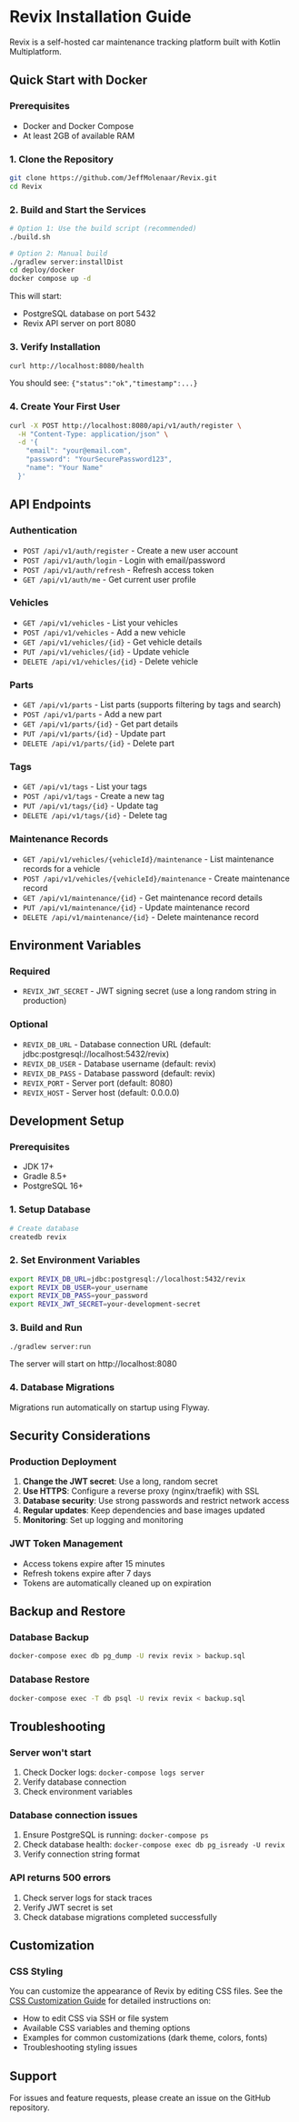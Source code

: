 # Revix Installation Guide

Revix is a self-hosted car maintenance tracking platform built with Kotlin Multiplatform.

## Quick Start with Docker

### Prerequisites
- Docker and Docker Compose
- At least 2GB of available RAM

### 1. Clone the Repository
```bash
git clone https://github.com/JeffMolenaar/Revix.git
cd Revix
```

### 2. Build and Start the Services
```bash
# Option 1: Use the build script (recommended)
./build.sh

# Option 2: Manual build
./gradlew server:installDist
cd deploy/docker
docker compose up -d
```

This will start:
- PostgreSQL database on port 5432
- Revix API server on port 8080

### 3. Verify Installation
```bash
curl http://localhost:8080/health
```

You should see: `{"status":"ok","timestamp":...}`

### 4. Create Your First User
```bash
curl -X POST http://localhost:8080/api/v1/auth/register \
  -H "Content-Type: application/json" \
  -d '{
    "email": "your@email.com",
    "password": "YourSecurePassword123",
    "name": "Your Name"
  }'
```

## API Endpoints

### Authentication
- `POST /api/v1/auth/register` - Create a new user account
- `POST /api/v1/auth/login` - Login with email/password
- `POST /api/v1/auth/refresh` - Refresh access token
- `GET /api/v1/auth/me` - Get current user profile

### Vehicles
- `GET /api/v1/vehicles` - List your vehicles
- `POST /api/v1/vehicles` - Add a new vehicle
- `GET /api/v1/vehicles/{id}` - Get vehicle details
- `PUT /api/v1/vehicles/{id}` - Update vehicle
- `DELETE /api/v1/vehicles/{id}` - Delete vehicle

### Parts
- `GET /api/v1/parts` - List parts (supports filtering by tags and search)
- `POST /api/v1/parts` - Add a new part
- `GET /api/v1/parts/{id}` - Get part details
- `PUT /api/v1/parts/{id}` - Update part
- `DELETE /api/v1/parts/{id}` - Delete part

### Tags
- `GET /api/v1/tags` - List your tags
- `POST /api/v1/tags` - Create a new tag
- `PUT /api/v1/tags/{id}` - Update tag
- `DELETE /api/v1/tags/{id}` - Delete tag

### Maintenance Records
- `GET /api/v1/vehicles/{vehicleId}/maintenance` - List maintenance records for a vehicle
- `POST /api/v1/vehicles/{vehicleId}/maintenance` - Create maintenance record
- `GET /api/v1/maintenance/{id}` - Get maintenance record details
- `PUT /api/v1/maintenance/{id}` - Update maintenance record
- `DELETE /api/v1/maintenance/{id}` - Delete maintenance record

## Environment Variables

### Required
- `REVIX_JWT_SECRET` - JWT signing secret (use a long random string in production)

### Optional
- `REVIX_DB_URL` - Database connection URL (default: jdbc:postgresql://localhost:5432/revix)
- `REVIX_DB_USER` - Database username (default: revix)
- `REVIX_DB_PASS` - Database password (default: revix)
- `REVIX_PORT` - Server port (default: 8080)
- `REVIX_HOST` - Server host (default: 0.0.0.0)

## Development Setup

### Prerequisites
- JDK 17+
- Gradle 8.5+
- PostgreSQL 16+

### 1. Setup Database
```bash
# Create database
createdb revix
```

### 2. Set Environment Variables
```bash
export REVIX_DB_URL=jdbc:postgresql://localhost:5432/revix
export REVIX_DB_USER=your_username
export REVIX_DB_PASS=your_password
export REVIX_JWT_SECRET=your-development-secret
```

### 3. Build and Run
```bash
./gradlew server:run
```

The server will start on http://localhost:8080

### 4. Database Migrations
Migrations run automatically on startup using Flyway.

## Security Considerations

### Production Deployment
1. **Change the JWT secret**: Use a long, random secret
2. **Use HTTPS**: Configure a reverse proxy (nginx/traefik) with SSL
3. **Database security**: Use strong passwords and restrict network access
4. **Regular updates**: Keep dependencies and base images updated
5. **Monitoring**: Set up logging and monitoring

### JWT Token Management
- Access tokens expire after 15 minutes
- Refresh tokens expire after 7 days
- Tokens are automatically cleaned up on expiration

## Backup and Restore

### Database Backup
```bash
docker-compose exec db pg_dump -U revix revix > backup.sql
```

### Database Restore
```bash
docker-compose exec -T db psql -U revix revix < backup.sql
```

## Troubleshooting

### Server won't start
1. Check Docker logs: `docker-compose logs server`
2. Verify database connection
3. Check environment variables

### Database connection issues
1. Ensure PostgreSQL is running: `docker-compose ps`
2. Check database health: `docker-compose exec db pg_isready -U revix`
3. Verify connection string format

### API returns 500 errors
1. Check server logs for stack traces
2. Verify JWT secret is set
3. Check database migrations completed successfully

## Customization

### CSS Styling
You can customize the appearance of Revix by editing CSS files. See the [CSS Customization Guide](CSS-CUSTOMIZATION.md) for detailed instructions on:
- How to edit CSS via SSH or file system
- Available CSS variables and theming options
- Examples for common customizations (dark theme, colors, fonts)
- Troubleshooting styling issues

## Support

For issues and feature requests, please create an issue on the GitHub repository.